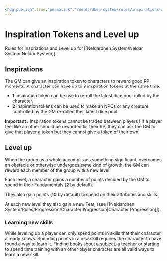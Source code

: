 ```yaml
---
{"dg-publish":true,"permalink":"/neldardhen-system/rules/inspirations-and-level-up/"}
---
```



# Inspiration Tokens and Level up
Rules for Inspriations and Level up for [[Neldardhen System/Neldar System\|Neldar System]].
## Inspirations

The GM can give an inspiration token to characters to reward good RP moments. A character can have up to **3** inspiration tokens at the same time.

- **1** inspiration token can be use to re-roll the latest dice pool rolled by the character.
- **2** inspiration tokens can be used to make an NPCs or any creature controlled by the GM re-rolled their latest dice pool.

**Important :** Inspiration tokens cannot be traded between players ! If a player feel like an other should be rewarded for their RP, they can ask the GM to give that player a token but they cannot give a token of their own.

## Level up

When the group as a whole accomplishes something significant, overcomes an obstacle or otherwise undergoes some kind of growth, the GM can reward each member of the group with a new level.

Each level, a character gains a number of points decided by the GM to spend in their Fundamentals (**2** by default).

They also gain points (**10** by default) to spend on their attributes and skills.

At each new level they also gain a new Feat, (see [[Neldardhen System/Rules/Progression/Character Progression\|Character Progression]]).
### Learning new skills

While leveling up a player can only spend points in skills that their character already knows. Spending points in a new skill requires the character to have found a way to learn it. Finding books about a subject, a teacher or starting to spend time training with an other player character are all valid ways to learn a new skill.
